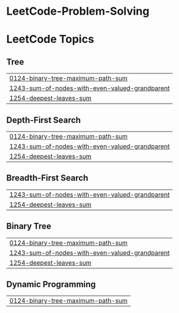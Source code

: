 # LeetCode-Problem-Solving


<!---LeetCode Topics Start-->
# LeetCode Topics
## Tree
|  |
| ------- |
| [0124-binary-tree-maximum-path-sum](https://github.com/nigamabhay671/LeetCode-Problem-Solving/tree/master/0124-binary-tree-maximum-path-sum) |
| [1243-sum-of-nodes-with-even-valued-grandparent](https://github.com/nigamabhay671/LeetCode-Problem-Solving/tree/master/1243-sum-of-nodes-with-even-valued-grandparent) |
| [1254-deepest-leaves-sum](https://github.com/nigamabhay671/LeetCode-Problem-Solving/tree/master/1254-deepest-leaves-sum) |
## Depth-First Search
|  |
| ------- |
| [0124-binary-tree-maximum-path-sum](https://github.com/nigamabhay671/LeetCode-Problem-Solving/tree/master/0124-binary-tree-maximum-path-sum) |
| [1243-sum-of-nodes-with-even-valued-grandparent](https://github.com/nigamabhay671/LeetCode-Problem-Solving/tree/master/1243-sum-of-nodes-with-even-valued-grandparent) |
| [1254-deepest-leaves-sum](https://github.com/nigamabhay671/LeetCode-Problem-Solving/tree/master/1254-deepest-leaves-sum) |
## Breadth-First Search
|  |
| ------- |
| [1243-sum-of-nodes-with-even-valued-grandparent](https://github.com/nigamabhay671/LeetCode-Problem-Solving/tree/master/1243-sum-of-nodes-with-even-valued-grandparent) |
| [1254-deepest-leaves-sum](https://github.com/nigamabhay671/LeetCode-Problem-Solving/tree/master/1254-deepest-leaves-sum) |
## Binary Tree
|  |
| ------- |
| [0124-binary-tree-maximum-path-sum](https://github.com/nigamabhay671/LeetCode-Problem-Solving/tree/master/0124-binary-tree-maximum-path-sum) |
| [1243-sum-of-nodes-with-even-valued-grandparent](https://github.com/nigamabhay671/LeetCode-Problem-Solving/tree/master/1243-sum-of-nodes-with-even-valued-grandparent) |
| [1254-deepest-leaves-sum](https://github.com/nigamabhay671/LeetCode-Problem-Solving/tree/master/1254-deepest-leaves-sum) |
## Dynamic Programming
|  |
| ------- |
| [0124-binary-tree-maximum-path-sum](https://github.com/nigamabhay671/LeetCode-Problem-Solving/tree/master/0124-binary-tree-maximum-path-sum) |
<!---LeetCode Topics End-->
